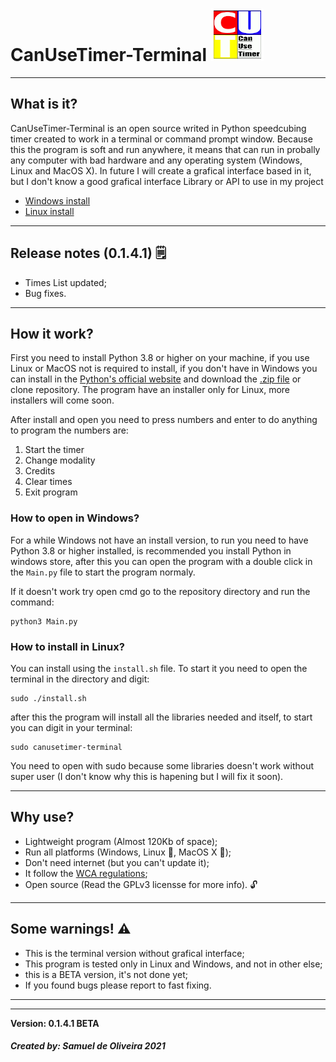 # CanUseTimer-Terminal ![Logo](Images/CanUseTimerLogo.png)

---
## What is it?
CanUseTimer-Terminal is an open source writed in Python speedcubing
timer created to work in a terminal or command prompt window. Because 
this the program is soft and run anywhere, it means that can run in 
probally any computer with bad hardware and any operating system
(Windows, Linux and MacOS X). In future I will create a grafical
interface based in it, but I don't know a good grafical interface
Library or API to use in my project

- [Windows install](https://github.com/Samuel-de-Oliveira/CanUseTimer-Terminal#how-to-open-in-windows)
- [Linux install](https://github.com/Samuel-de-Oliveira/CanUseTimer-Terminal#how-to-install-in-linux)

---
## Release notes (0.1.4.1) 🗒️

- Times List updated;
- Bug fixes.

---
## How it work?
First you need to install Python 3.8 or higher on your machine,
if you use Linux or MacOS not is required to install, if you don't
have in Windows you can install in the [Python's official website](https://www.python.org/downloads/)
and download the [.zip file](https://github.com/Samuel-de-Oliveira/CanUseTimer-Terminal/archive/refs/heads/main.zip)
or clone repository. The program have an installer only for Linux, more installers will come soon.

After install and open you need to press numbers and enter to do 
anything to program the numbers are:

1. Start the timer
1. Change modality
1. Credits
1. Clear times
1. Exit program

### How to open in Windows?
For a while Windows not have an install version, to run you need to
have Python 3.8 or higher installed, is recommended you install Python
in windows store, after this you can open the program with a double
click in the `Main.py` file to start the program normaly.

If it doesn't work try open cmd go to the repository directory and run
the command:

	python3 Main.py

### How to install in Linux?
You can install using the `install.sh` file. To start it you need to
open the terminal in the directory and digit:

	sudo ./install.sh

after this the program will install all the libraries needed and itself,
to start you can digit in your terminal:

	sudo canusetimer-terminal

You need to open with sudo because some libraries doesn't work without
super user (I don't know why this is hapening but I will fix it soon).

---
## Why use?
- Lightweight program (Almost 120Kb of space);
- Run all platforms (Windows, Linux :penguin:, MacOS X 🍎);
- Don't need internet (but you can't update it);
- It follow the [WCA regulations](https://www.worldcubeassociation.org/regulations/);
- Open source (Read the GPLv3 licensse for more info). 🔓 

---
## Some warnings! ⚠️

- This is the terminal version without grafical interface;
- This program is tested only in Linux and Windows, and not in other else;
- this is a BETA version, it's not done yet;
- If you found bugs please report to fast fixing.

---
---
**Version: 0.1.4.1 BETA**

##### Created by: *Samuel de Oliveira 2021*
